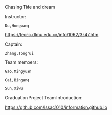 Chasing Tide and dream

Instructor:

    Du,Hongwang 
https://teoec.dlmu.edu.cn/info/1062/3547.htm

Captain: 

    Zhang,Tongrui

Team members: 

    Gao,Mingyuan 

    Cai,Bingang 

    Sun,Xiwu

Graduation Project Team Introduction:

https://github.com/Issac1010/information.github.io

